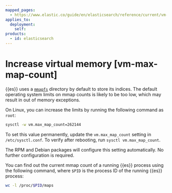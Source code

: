 ```yaml
---
mapped_pages:
  - https://www.elastic.co/guide/en/elasticsearch/reference/current/vm-max-map-count.html
applies_to:
  deployment:
    self:
products:
  - id: elasticsearch
---
```


# Increase virtual memory [vm-max-map-count]

{{es}} uses a [`mmapfs`](elasticsearch://reference/elasticsearch/index-settings/store.md#mmapfs) directory by default to store its indices. The default operating system limits on mmap counts is likely to be too low, which may result in out of memory exceptions.

On Linux, you can increase the limits by running the following command as `root`:

```sh
sysctl -w vm.max_map_count=262144
```

To set this value permanently, update the `vm.max_map_count` setting in `/etc/sysctl.conf`. To verify after rebooting, run `sysctl vm.max_map_count`.

The RPM and Debian packages will configure this setting automatically. No further configuration is required.

You can find out the current mmap count of a running {{es}} process using the following command, where `$PID` is the process ID of the running {{es}} process:

```sh
wc -l /proc/$PID/maps
```

